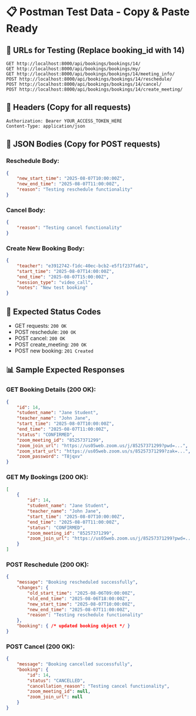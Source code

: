# 📋 Postman Test Data - Copy & Paste Ready

## 🎯 URLs for Testing (Replace booking_id with 14)

```
GET http://localhost:8000/api/bookings/bookings/14/
GET http://localhost:8000/api/bookings/bookings/my/
GET http://localhost:8000/api/bookings/bookings/14/meeting_info/
POST http://localhost:8000/api/bookings/bookings/14/reschedule/
POST http://localhost:8000/api/bookings/bookings/14/cancel/
POST http://localhost:8000/api/bookings/bookings/14/create_meeting/
```

## 🔑 Headers (Copy for all requests)

```
Authorization: Bearer YOUR_ACCESS_TOKEN_HERE
Content-Type: application/json
```

## 📝 JSON Bodies (Copy for POST requests)

### Reschedule Body:
```json
{
    "new_start_time": "2025-08-07T10:00:00Z",
    "new_end_time": "2025-08-07T11:00:00Z",
    "reason": "Testing reschedule functionality"
}
```

### Cancel Body:
```json
{
    "reason": "Testing cancel functionality"
}
```

### Create New Booking Body:
```json
{
    "teacher": "e3912742-f1dc-40ec-bcb2-e5f1f237fa61",
    "start_time": "2025-08-07T14:00:00Z", 
    "end_time": "2025-08-07T15:00:00Z",
    "session_type": "video_call",
    "notes": "New test booking"
}
```

## 🎯 Expected Status Codes

- GET requests: `200 OK`
- POST reschedule: `200 OK` 
- POST cancel: `200 OK`
- POST create_meeting: `200 OK`
- POST new booking: `201 Created`

## 📊 Sample Expected Responses

### GET Booking Details (200 OK):
```json
{
    "id": 14,
    "student_name": "Jane Student",
    "teacher_name": "John Jane", 
    "start_time": "2025-08-07T10:00:00Z",
    "end_time": "2025-08-07T11:00:00Z",
    "status": "CONFIRMED",
    "zoom_meeting_id": "85257371299",
    "zoom_join_url": "https://us05web.zoom.us/j/85257371299?pwd=...",
    "zoom_start_url": "https://us05web.zoom.us/s/85257371299?zak=...",
    "zoom_password": "T8jqxv"
}
```

### GET My Bookings (200 OK):
```json
[
    {
        "id": 14,
        "student_name": "Jane Student",
        "teacher_name": "John Jane",
        "start_time": "2025-08-07T10:00:00Z",
        "end_time": "2025-08-07T11:00:00Z",
        "status": "CONFIRMED",
        "zoom_meeting_id": "85257371299",
        "zoom_join_url": "https://us05web.zoom.us/j/85257371299?pwd=..."
    }
]
```

### POST Reschedule (200 OK):
```json
{
    "message": "Booking rescheduled successfully",
    "changes": {
        "old_start_time": "2025-08-06T09:00:00Z",
        "old_end_time": "2025-08-06T18:00:00Z", 
        "new_start_time": "2025-08-07T10:00:00Z",
        "new_end_time": "2025-08-07T11:00:00Z",
        "reason": "Testing reschedule functionality"
    },
    "booking": { /* updated booking object */ }
}
```

### POST Cancel (200 OK):
```json
{
    "message": "Booking cancelled successfully",
    "booking": {
        "id": 14,
        "status": "CANCELLED",
        "cancellation_reason": "Testing cancel functionality",
        "zoom_meeting_id": null,
        "zoom_join_url": null
    }
}
```
